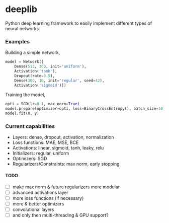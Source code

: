 # deeplib
Python deep learning framework to easily implement different types of neural networks.

### Examples
Building a simple network,
```py
model = Network([
	Dense(512, 300, init='uniform'),
	Activation('tanh'),
	Dropout(rate=0.5),
	Dense(300, 10, init='regular', seed=42),
	Activation('sigmoid')])
```

Training the model,
```py
opti = SGD(lr=0.1, max_norm=True)
model.prepare(optimizer=opti, loss=BinaryCrossEntropy(), batch_size=10)
model.fit(X, y)
```

### Current capabilities
 - Layers: dense, dropout, activation, normalization
 - Loss functions: MAE, MSE, BCE
 - Activations: linear, sigmoid, tanh, leaky, relu
 - Initializers: regular, uniform
 - Optimizers: SGD
 - Regularizers/Constraints: max norm, early stopping

#### TODO
 - [ ] make max norm & future regularizers more modular
 - [ ] advanced activations layer
 - [ ] more loss functions (if necessary)
 - [ ] more & better optimizers
 - [ ] convolutional layers
 - [ ] and only then multi-threading & GPU support?
